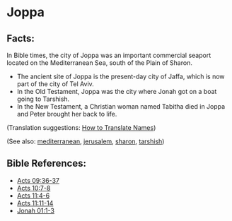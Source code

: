 # Joppa #

## Facts: ##

In Bible times, the city of Joppa was an important commercial seaport located on the Mediterranean Sea, south of the Plain of Sharon.

* The ancient site of Joppa is the present-day city of Jaffa, which is now part of the city of Tel Aviv.
* In the Old Testament, Joppa was the city where Jonah got on a boat going to Tarshish.
* In the New Testament, a Christian woman named Tabitha died in Joppa and Peter brought her back to life.

(Translation suggestions: [How to Translate Names](https://git.door43.org/Door43/en-ta-translate-vol1/src/master/content/translate_names.md))

(See also: [mediterranean](../other/mediterranean.md), [jerusalem](../other/jerusalem.md), [sharon](../other/sharon.md), [tarshish](../other/tarshish.md)) 

## Bible References: ##

* [Acts 09:36-37](https://door43.org/en/bible/notes/act/09/36)
* [Acts 10:7-8](https://door43.org/en/bible/notes/act/10/07)
* [Acts 11:4-6](https://door43.org/en/bible/notes/act/11/04)
* [Acts 11:11-14](https://door43.org/en/bible/notes/act/11/11)
* [Jonah 01:1-3](https://door43.org/en/bible/notes/jon/01/01)

